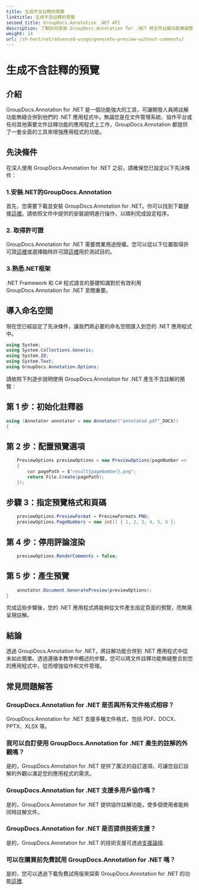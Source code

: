```yaml
---
title: 生成不含註釋的預覽
linktitle: 生成不含註釋的預覽
second_title: GroupDocs.Annotation .NET API
description: 了解如何使用 GroupDocs.Annotation for .NET 將文件註解功能無縫整合到 .NET 應用程式中。
weight: 14
url: /zh-hant/net/advanced-usage/generate-preview-without-comments/
---
```


# 生成不含註釋的預覽

## 介紹
GroupDocs.Annotation for .NET 是一個功能強大的工具，可讓開發人員將註解功能無縫合併到他們的 .NET 應用程式中。無論您是在文件管理系統、協作平台或任何其他需要文件註釋功能的應用程式上工作，GroupDocs.Annotation 都提供了一套全面的工具來增強應用程式的功能。
## 先決條件
在深入使用 GroupDocs.Annotation for .NET 之前，請確保您已設定以下先決條件：
### 1.安裝.NET的GroupDocs.Annotation
首先，您需要下載並安裝 GroupDocs.Annotation for .NET。你可以找到下載鏈接[這裡](https://releases.groupdocs.com/annotation/net/)。請依照文件中提供的安裝說明進行操作，以順利完成設定程序。
### 2. 取得許可證
GroupDocs.Annotation for .NET 需要商業用途授權。您可以從以下位置取得許可證[這裡](https://purchase.groupdocs.com/buy)或選擇臨時許可證[這裡](https://purchase.groupdocs.com/temporary-license/)用於測試目的。
### 3.熟悉.NET框架
.NET Framework 和 C# 程式語言的基礎知識對於有效利用 GroupDocs.Annotation for .NET 至關重要。

## 導入命名空間
現在您已經設定了先決條件，讓我們將必要的命名空間匯入到您的 .NET 應用程式中。

```csharp
using System;
using System.Collections.Generic;
using System.IO;
using System.Text;
using GroupDocs.Annotation.Options;
```

請依照下列逐步說明使用 GroupDocs.Annotation for .NET 產生不含註解的預覽：
## 第 1 步：初始化註釋器
```csharp
using (Annotator annotator = new Annotator("annotated.pdf"_DOCX))
{
```
## 第 2 步：配置預覽選項
```csharp
    PreviewOptions previewOptions = new PreviewOptions(pageNumber =>
    {
        var pagePath = $"result{pageNumber}.png";
        return File.Create(pagePath);
    });
```
## 步驟 3：指定預覽格式和頁碼
```csharp
    previewOptions.PreviewFormat = PreviewFormats.PNG;
    previewOptions.PageNumbers = new int[] { 1, 2, 3, 4, 5, 6 };
```
## 第 4 步：停用評論渲染
```csharp
    previewOptions.RenderComments = false;
```
## 第 5 步：產生預覽
```csharp
    annotator.Document.GeneratePreview(previewOptions);
}
```
完成這些步驟後，您的 .NET 應用程式將能夠從文件產生指定頁面的預覽，而無需呈現註解。

## 結論
透過 GroupDocs.Annotation for .NET，將註解功能合併到 .NET 應用程式中從未如此簡單。透過遵循本教學中概述的步驟，您可以將文件註釋功能無縫整合到您的應用程式中，從而增強協作和文件管理。
## 常見問題解答
### GroupDocs.Annotation for .NET 是否與所有文件格式相容？
GroupDocs.Annotation for .NET 支援多種文件格式，包括 PDF、DOCX、PPTX、XLSX 等。
### 我可以自訂使用 GroupDocs.Annotation for .NET 產生的註解的外觀嗎？
是的，GroupDocs.Annotation for .NET 提供了廣泛的自訂選項，可讓您自訂註解的外觀以滿足您的應用程式的需求。
### GroupDocs.Annotation for .NET 支援多用戶協作嗎？
是的，GroupDocs.Annotation for .NET 提供協作註解功能，使多個使用者能夠同時註解文件。
### GroupDocs.Annotation for .NET 是否提供技術支援？
是的，GroupDocs.Annotation for .NET 的技術支援可透過[支援論壇](https://forum.groupdocs.com/c/annotation/10).
### 可以在購買前免費試用 GroupDocs.Annotation for .NET 嗎？
是的，您可以透過下載免費試用版來探索 GroupDocs.Annotation for .NET 的功能[這裡](https://releases.groupdocs.com/).